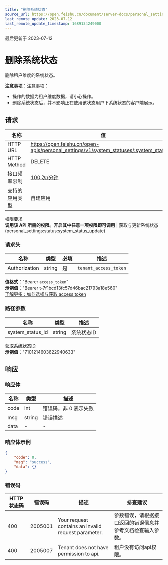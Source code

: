 ```yaml
---
title: "删除系统状态"
source_url: https://open.feishu.cn/document/server-docs/personal_settings-v1/system_status/delete
last_remote_update: 2023-07-12
last_remote_update_timestamp: 1689134249000
---
```

最后更新于 2023-07-12

# 删除系统状态

删除租户维度的系统状态。

**注意事项**：注意事项：
- 操作的数据为租户维度数据，请小心操作。 
- 删除系统状态后，并不影响正在使用该状态用户下系统状态的客户端展示。

## 请求
名称 | 值
---|---
HTTP URL | https://open.feishu.cn/open-apis/personal_settings/v1/system_statuses/:system_status_id
HTTP Method | DELETE
接口频率限制 | [100 次/分钟](https://open.feishu.cn/document/ukTMukTMukTM/uUzN04SN3QjL1cDN)
支持的应用类型 | 自建应用
权限要求  
            **调用该 API 所需的权限。开启其中任意一项权限即可调用** | 获取与更新系统状态(personal_settings:status:system_status_update)

### 请求头

名称 | 类型 | 必填 | 描述
--- | --- | --- | ---
Authorization | string | 是 | `tenant_access_token`  
**值格式**："Bearer `access_token`"  
**示例值**："Bearer t-7f1bcd13fc57d46bac21793a18e560"  
[了解更多：如何选择与获取 access token](https://open.feishu.cn/document/uAjLw4CM/ugTN1YjL4UTN24CO1UjN/trouble-shooting/how-to-choose-which-type-of-token-to-use)

### 路径参数

名称 | 类型 | 描述
--- | --- | ---
system_status_id | string | 系统状态ID  
[获取系统状态ID](https://open.feishu.cn/document/uAjLw4CM/ukTMukTMukTM/personal_settings-v1/system_status/list)  
**示例值**："7101214603622940633"

## 响应

### 响应体

名称 | 类型 | 描述
--- | --- | ---
code | int | 错误码，非 0 表示失败
msg | string | 错误描述
data | \- | \-

### 响应体示例
```json
{
    "code": 0,
    "msg": "success",
    "data": {}
}
```

### 错误码

HTTP状态码 | 错误码 | 描述 | 排查建议
--- | --- | --- | ---
400 | 2005001 | Your request contains an invalid request parameter. | 参数错误，请根据接口返回的错误信息并参考文档检查输入参数。
400 | 2005007 | Tenant does not have permission to api. | 租户没有访问api权限。
